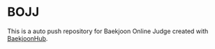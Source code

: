 # BOJJ
This is a auto push repository for Baekjoon Online Judge created with [BaekjoonHub](https://github.com/BaekjoonHub/BaekjoonHub).
